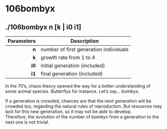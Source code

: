 106bombyx
==========

./106bombyx n [k | i0 i1]
---------------------------

| Parameters  | Description                                     |
| ----------: | ----------------------------------------------- |
| **n**       | number of first generation individuals          |
| **k**       | growth rate from 1 to 4                         |
| **i0**      | initial generation (included)                   |
| **i1**      | final generation (included)                     |

In the 70’s, chaos theory opened the way for a better understanding of some animal species.
Butterflys for instance. Let’s say... bombyx.

If a generation is crowded, chances are that the next generation will be crowded too, regarding the natural rules of
reproduction. But resources may lack for this new generation, so it may not be able to develop.  
Therefore, the evolution of the number of bombyx from a generation to the next one is not trivial.  

